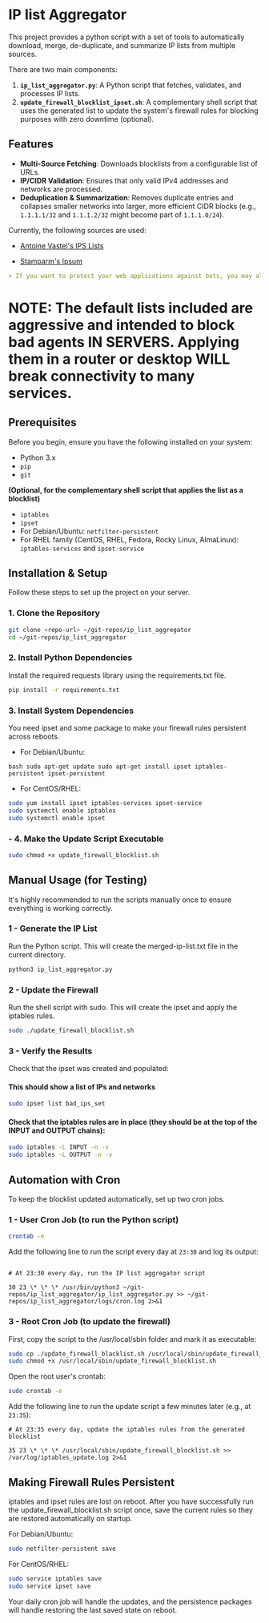 # IP list Aggregator

This project provides a python script with a set of tools to automatically download, merge, de-duplicate, and summarize IP lists from multiple sources.

There are two main components:

1.  **`ip_list_aggregator.py`**: A Python script that fetches, validates, and processes IP lists.
2.  **`update_firewall_blocklist_ipset.sh`**: A complementary shell script that uses the generated list to update the system's firewall rules for blocking purposes with zero downtime (optional).

## Features

- **Multi-Source Fetching**: Downloads blocklists from a configurable list of URLs.
- **IP/CIDR Validation**: Ensures that only valid IPv4 addresses and networks are processed.
- **Deduplication & Summarization**: Removes duplicate entries and collapses smaller networks into larger, more efficient CIDR blocks (e.g., `1.1.1.1/32` and `1.1.1.2/32` might become part of `1.1.1.0/24`).

Currently, the following sources are used:

- [Antoine Vastel's IPS Lists](https://github.com/antoinevastel/avastel-bot-ips-lists)

- [Stamparm's Ipsum](https://github.com/stamparm/ipsum)

```markdown
> If you want to protect your web applications against bots, you may also want to check out [TecharoHQ/anubis](https://github.com/TecharoHQ/anubis/tree/main)
```

# NOTE: The default lists included are aggressive and intended to block bad agents **IN SERVERS**. Applying them in a router or desktop **WILL** break connectivity to many services.

## Prerequisites

Before you begin, ensure you have the following installed on your system:

- Python 3.x
- `pip`
- `git`

**(Optional, for the complementary shell script that applies the list as a blocklist)**

- `iptables`
- `ipset`
- For Debian/Ubuntu: `netfilter-persistent`
- For RHEL family (CentOS, RHEL, Fedora, Rocky Linux, AlmaLinux): `iptables-services` and `ipset-service`

## Installation & Setup

Follow these steps to set up the project on your server.

### 1. Clone the Repository

```bash
git clone <repo-url> ~/git-repos/ip_list_aggregator
cd ~/git-repos/ip_list_aggregator
```

### 2. Install Python Dependencies

Install the required requests library using the requirements.txt file.

```bash
pip install -r requirements.txt
```

### 3. Install System Dependencies

You need ipset and some package to make your firewall rules persistent across reboots.

- For Debian/Ubuntu:

`bash
sudo apt-get update
sudo apt-get install ipset iptables-persistent ipset-persistent
`

- For CentOS/RHEL:

```bash
sudo yum install ipset iptables-services ipset-service
sudo systemctl enable iptables
sudo systemctl enable ipset
```

### - 4. Make the Update Script Executable

```bash
sudo chmod +x update_firewall_blocklist.sh
```

## Manual Usage (for Testing)

It's highly recommended to run the scripts manually once to ensure everything is working correctly.

### 1 - Generate the IP List

Run the Python script. This will create the merged-ip-list.txt file in the current directory.

```bash
python3 ip_list_aggregator.py
```

### 2 - Update the Firewall

Run the shell script with sudo. This will create the ipset and apply the iptables rules.

```bash
sudo ./update_firewall_blocklist.sh
```

### 3 - Verify the Results

Check that the ipset was created and populated:

#### This should show a list of IPs and networks

```bash
sudo ipset list bad_ips_set
```

#### Check that the iptables rules are in place (they should be at the top of the INPUT and OUTPUT chains):

```bash
sudo iptables -L INPUT -n -v
sudo iptables -L OUTPUT -n -v
```

## Automation with Cron

To keep the blocklist updated automatically, set up two cron jobs.

### 1 - User Cron Job (to run the Python script)

```bash
crontab -e
```

Add the following line to run the script every day at `23:30` and log its output:

```crontab

# At 23:30 every day, run the IP list aggregator script

30 23 \* \* \* /usr/bin/python3 ~/git-repos/ip_list_aggregator/ip_list_aggregator.py >> ~/git-repos/ip_list_aggregator/logs/cron.log 2>&1
```

### 3 - Root Cron Job (to update the firewall)

First, copy the script to the /usr/local/sbin folder and mark it as executable:

```bash
sudo cp ./update_firewall_blacklist.sh /usr/local/sbin/update_firewall_blocklist.sh
sudo chmod +x /usr/local/sbin/update_firewall_blocklist.sh
```

Open the root user's crontab:

```bash
sudo crontab -e
```

Add the following line to run the update script a few minutes later (e.g., at `23:35`):

```crontab
# At 23:35 every day, update the iptables rules from the generated blocklist

35 23 \* \* \* /usr/local/sbin/update_firewall_blocklist.sh >> /var/log/iptables_update.log 2>&1
```

## Making Firewall Rules Persistent

iptables and ipset rules are lost on reboot. After you have successfully run the update_firewall_blocklist.sh script once, save the current rules so they are restored automatically on startup.

For Debian/Ubuntu:

```bash
sudo netfilter-persistent save
```

For CentOS/RHEL:

```bash
sudo service iptables save
sudo service ipset save
```

Your daily cron job will handle the updates, and the persistence packages will handle restoring the last saved state on reboot.
